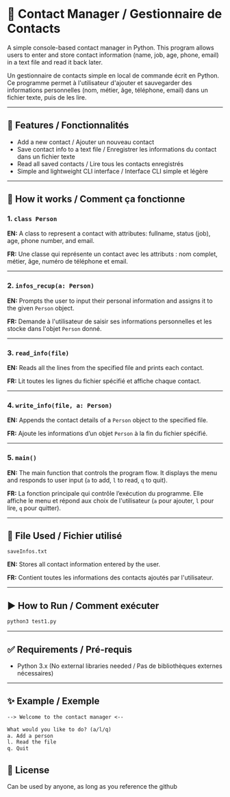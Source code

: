# 📇 Contact Manager / Gestionnaire de Contacts

A simple console-based contact manager in Python. This program allows users to enter and store contact information (name, job, age, phone, email) in a text file and read it back later.

Un gestionnaire de contacts simple en local de commande écrit en Python. Ce programme permet à l'utilisateur d'ajouter et sauvegarder des informations personnelles (nom, métier, âge, téléphone, email) dans un fichier texte, puis de les lire.

---

## 📁 Features / Fonctionnalités

* Add a new contact / Ajouter un nouveau contact
* Save contact info to a text file / Enregistrer les informations du contact dans un fichier texte
* Read all saved contacts / Lire tous les contacts enregistrés
* Simple and lightweight CLI interface / Interface CLI simple et légère

---

## 🧠 How it works / Comment ça fonctionne

### 1. `class Person`

**EN:** A class to represent a contact with attributes: fullname, status (job), age, phone number, and email.

**FR:** Une classe qui représente un contact avec les attributs : nom complet, métier, âge, numéro de téléphone et email.

---

### 2. `infos_recup(a: Person)`

**EN:** Prompts the user to input their personal information and assigns it to the given `Person` object.

**FR:** Demande à l'utilisateur de saisir ses informations personnelles et les stocke dans l'objet `Person` donné.

---

### 3. `read_info(file)`

**EN:** Reads all the lines from the specified file and prints each contact.

**FR:** Lit toutes les lignes du fichier spécifié et affiche chaque contact.

---

### 4. `write_info(file, a: Person)`

**EN:** Appends the contact details of a `Person` object to the specified file.

**FR:** Ajoute les informations d’un objet `Person` à la fin du fichier spécifié.

---

### 5. `main()`

**EN:** The main function that controls the program flow. It displays the menu and responds to user input (`a` to add, `l` to read, `q` to quit).

**FR:** La fonction principale qui contrôle l’exécution du programme. Elle affiche le menu et répond aux choix de l'utilisateur (`a` pour ajouter, `l` pour lire, `q` pour quitter).

---

## 📝 File Used / Fichier utilisé

`saveInfos.txt`

**EN:** Stores all contact information entered by the user.

**FR:** Contient toutes les informations des contacts ajoutés par l'utilisateur.

---

## ▶️ How to Run / Comment exécuter

```bash
python3 test1.py
```

---

## ✅ Requirements / Pré-requis

* Python 3.x
  (No external libraries needed / Pas de bibliothèques externes nécessaires)

---

## ✨ Example / Exemple

```txt
--> Welcome to the contact manager <--

What would you like to do? (a/l/q)
a. Add a person
l. Read the file
q. Quit
```

## 📃 License

Can be used by anyone, as long as you reference the github
